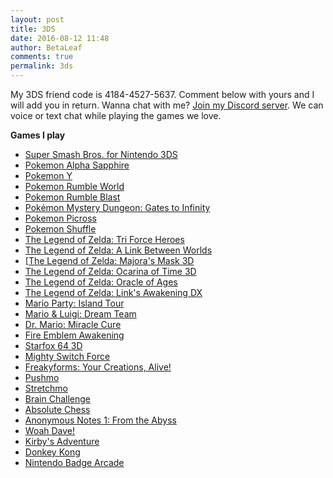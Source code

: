 ```yaml
---
layout: post
title: 3DS
date: 2016-08-12 11:48
author: BetaLeaf
comments: true
permalink: 3ds
---
```


My 3DS friend code is 4184-4527-5637. Comment below with yours and I will add you in return.
Wanna chat with me? [Join my Discord server](https://discord.gg/7SwnhSR). We can voice or text chat while playing the games we love.


**Games I play**

  * [Super Smash Bros. for Nintendo 3DS](https://en.wikipedia.org/wiki/Super_Smash_Bros._for_Nintendo_3DS_and_Wii_U)
  * [Pokemon Alpha Sapphire](https://en.wikipedia.org/wiki/Pok%C3%A9mon_Omega_Ruby_and_Alpha_Sapphire)
  * [Pokemon Y](https://en.wikipedia.org/wiki/Pok%C3%A9mon_X_and_Y)
  * [Pokemon Rumble World](https://en.wikipedia.org/wiki/Pok%C3%A9mon_Rumble_World)
  * [Pokemon Rumble Blast](https://en.wikipedia.org/wiki/Pok%C3%A9mon_Rumble_Blast)
  * [Pokémon Mystery Dungeon: Gates to Infinity](https://en.wikipedia.org/wiki/Pok%C3%A9mon_Mystery_Dungeon:_Gates_to_Infinity)
  * [Pokemon Picross](https://en.wikipedia.org/wiki/Pok%C3%A9mon_Picross)
  * [Pokemon Shuffle](https://en.wikipedia.org/wiki/Pok%C3%A9mon_Shuffle)
  * [The Legend of Zelda: Tri Force Heroes](https://en.wikipedia.org/wiki/The_Legend_of_Zelda:_Tri_Force_Heroes)
  * [The Legend of Zelda: A Link Between Worlds](https://en.wikipedia.org/wiki/The_Legend_of_Zelda:_A_Link_Between_Worlds)
  * [[The Legend of Zelda: Majora's Mask 3D](https://en.wikipedia.org/wiki/The_Legend_of_Zelda:_Majora%27s_Mask_3D)
  * [The Legend of Zelda: Ocarina of Time 3D](https://en.wikipedia.org/wiki/The_Legend_of_Zelda:_Ocarina_of_Time_3D)
  * [The Legend of Zelda: Oracle of Ages](https://en.wikipedia.org/wiki/The_Legend_of_Zelda:_Oracle_of_Seasons_and_Oracle_of_Ages)
  * [The Legend of Zelda: Link's Awakening DX](https://en.wikipedia.org/wiki/The_Legend_of_Zelda:_Link%27s_Awakening)
  * [Mario Party: Island Tour](https://en.wikipedia.org/wiki/Mario_Party:_Island_Tour)
  * [Mario & Luigi: Dream Team](https://en.wikipedia.org/wiki/Mario_%26_Luigi:_Dream_Team)
  * [Dr. Mario: Miracle Cure](https://en.wikipedia.org/wiki/Dr._Mario:_Miracle_Cure)
  * [Fire Emblem Awakening](https://en.wikipedia.org/wiki/Fire_Emblem_Awakening)
  * [Starfox 64 3D](https://en.wikipedia.org/wiki/Star_Fox_64_3D)
  * [Mighty Switch Force](https://en.wikipedia.org/wiki/Mighty_Switch_Force!)
  * [Freakyforms: Your Creations, Alive!](https://en.wikipedia.org/wiki/Freakyforms:_Your_Creations,_Alive!)
  * [Pushmo](https://en.wikipedia.org/wiki/Pushmo)
  * [Stretchmo](https://en.wikipedia.org/wiki/Stretchmo)
  * [Brain Challenge](https://en.wikipedia.org/wiki/Brain_Challenge)
  * [Absolute Chess](http://www.nintendo.com/games/detail/DlRqpAVfTIv4uArqbdU6HnKevsHPGxQ1)
  * [Anonymous Notes 1: From the Abyss](http://www.nintendo.com/games/detail/872YEigeEw0NJZtbiBVCRp1nsNkqW2q1)
  * [Woah Dave!](https://en.wikipedia.org/wiki/Woah_Dave!)
  * [Kirby's Adventure](https://en.wikipedia.org/wiki/Kirby%27s_Adventure)
  * [Donkey Kong](https://en.wikipedia.org/wiki/Donkey_Kong_(Game_Boy))
  * [Nintendo Badge Arcade](https://en.wikipedia.org/wiki/Nintendo_Badge_Arcade)
  